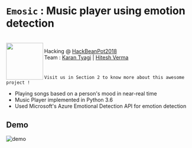 # `Emosic` : Music player using emotion detection 
<br>
<img align="left" width="100" height="100" src="https://user-images.githubusercontent.com/24850323/36073983-4287f77a-0f07-11e8-9bb5-e3644e575de6.png">

Hacking @ [HackBeanPot2018](https://hackbeanpot.com/)
<br>
Team : [Karan Tyagi](https://github.com/KaranTyagi/)   |   [Hitesh Verma](https://github.com/Hitesh1912/) 

#


`Visit us in Section 2 to know more about this awesome project !`


* Playing songs based on a person's mood in near-real time
* Music Player implemented in Python 3.6
* Used Microsoft's Azure Emotional Detection API for emotion detection

## Demo

![demo](https://user-images.githubusercontent.com/24850323/36073460-ec17a9ec-0efe-11e8-87fa-74e0b761c397.jpg)

